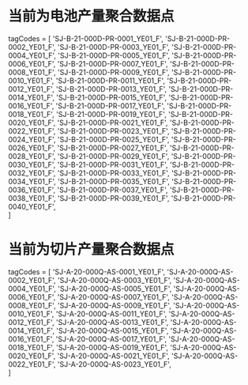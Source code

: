 # 当前为电池产量聚合数据点
tagCodes = [
    'SJ-B-21-000D-PR-0001_YE01_F',
    'SJ-B-21-000D-PR-0002_YE01_F',
    'SJ-B-21-000D-PR-0003_YE01_F',
    'SJ-B-21-000D-PR-0004_YE01_F',
    'SJ-B-21-000D-PR-0005_YE01_F',
    'SJ-B-21-000D-PR-0006_YE01_F',
    'SJ-B-21-000D-PR-0007_YE01_F',
    'SJ-B-21-000D-PR-0008_YE01_F',
    'SJ-B-21-000D-PR-0009_YE01_F',
    'SJ-B-21-000D-PR-0010_YE01_F',
    'SJ-B-21-000D-PR-0011_YE01_F',
    'SJ-B-21-000D-PR-0012_YE01_F',
    'SJ-B-21-000D-PR-0013_YE01_F',
    'SJ-B-21-000D-PR-0014_YE01_F',
    'SJ-B-21-000D-PR-0015_YE01_F',
    'SJ-B-21-000D-PR-0016_YE01_F',
    'SJ-B-21-000D-PR-0017_YE01_F',
    'SJ-B-21-000D-PR-0018_YE01_F',
    'SJ-B-21-000D-PR-0019_YE01_F',
    'SJ-B-21-000D-PR-0020_YE01_F',
    'SJ-B-21-000D-PR-0021_YE01_F',
    'SJ-B-21-000D-PR-0022_YE01_F',
    'SJ-B-21-000D-PR-0023_YE01_F',
    'SJ-B-21-000D-PR-0024_YE01_F',
    'SJ-B-21-000D-PR-0025_YE01_F',
    'SJ-B-21-000D-PR-0026_YE01_F',
    'SJ-B-21-000D-PR-0027_YE01_F',
    'SJ-B-21-000D-PR-0028_YE01_F',
    'SJ-B-21-000D-PR-0029_YE01_F',
    'SJ-B-21-000D-PR-0030_YE01_F',
    'SJ-B-21-000D-PR-0031_YE01_F',
    'SJ-B-21-000D-PR-0032_YE01_F',
    'SJ-B-21-000D-PR-0033_YE01_F',
    'SJ-B-21-000D-PR-0034_YE01_F',
    'SJ-B-21-000D-PR-0035_YE01_F',
    'SJ-B-21-000D-PR-0036_YE01_F',
    'SJ-B-21-000D-PR-0037_YE01_F',
    'SJ-B-21-000D-PR-0038_YE01_F',
    'SJ-B-21-000D-PR-0039_YE01_F',
    'SJ-B-21-000D-PR-0040_YE01_F',    
]


# 当前为切片产量聚合数据点
tagCodes = [
    'SJ-A-20-000Q-AS-0001_YE01_F',
    'SJ-A-20-000Q-AS-0002_YE01_F',
    'SJ-A-20-000Q-AS-0003_YE01_F',
    'SJ-A-20-000Q-AS-0004_YE01_F',
    'SJ-A-20-000Q-AS-0005_YE01_F',
    'SJ-A-20-000Q-AS-0006_YE01_F',
    'SJ-A-20-000Q-AS-0007_YE01_F',
    'SJ-A-20-000Q-AS-0008_YE01_F',
    'SJ-A-20-000Q-AS-0009_YE01_F',
    'SJ-A-20-000Q-AS-0010_YE01_F',
    'SJ-A-20-000Q-AS-0011_YE01_F',
    'SJ-A-20-000Q-AS-0012_YE01_F',
    'SJ-A-20-000Q-AS-0013_YE01_F',
    'SJ-A-20-000Q-AS-0014_YE01_F',
    'SJ-A-20-000Q-AS-0015_YE01_F',
    'SJ-A-20-000Q-AS-0016_YE01_F',
    'SJ-A-20-000Q-AS-0017_YE01_F',
    'SJ-A-20-000Q-AS-0018_YE01_F',
    'SJ-A-20-000Q-AS-0019_YE01_F',
    'SJ-A-20-000Q-AS-0020_YE01_F',
    'SJ-A-20-000Q-AS-0021_YE01_F',
    'SJ-A-20-000Q-AS-0022_YE01_F',
    'SJ-A-20-000Q-AS-0023_YE01_F',    
]
